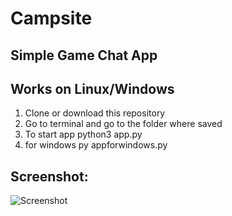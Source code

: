# Campsite

## Simple Game Chat App
## Works on Linux/Windows
1) Clone or download this repository
2) Go to terminal and go to the folder where saved
3) To start app python3 app.py
4) for windows py appforwindows.py

## Screenshot:
![Screenshot](https://user-images.githubusercontent.com/68425397/162432394-32787426-869d-4f2a-80e3-ae337885b9b8.jpeg)
